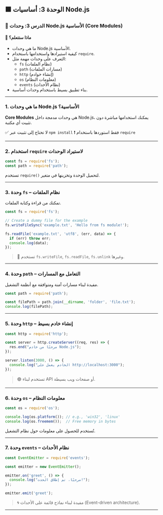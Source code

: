 ## 🟩 الوحدة 3: أساسيات Node.js

### 📘 الدرس 3: وحدات Node.js الأساسية (Core Modules)

#### 🧠 **ماذا ستتعلم؟**
* ما هي وحدات Node.js الأساسية.
* كيفية استيرادها واستخدامها باستخدام `require`.
* التعرف على وحدات مهمة مثل:
    * `fs` (نظام الملفات)
    * `path` (مسارات الملفات)
    * `http` (إنشاء خوادم)
    * `os` (معلومات النظام)
    * `events` (نظام الأحداث)
* بناء تطبيق بسيط باستخدام وحدات أساسية.

***

### 1. ما هي وحدات Node.js الأساسية؟

**Core Modules** هي وحدات مدمجة داخل Node.js، يمكنك استخدامها مباشرة دون تثبيت أي مكتبة.

✅ لا تحتاج إلى تثبيت عبر `npm install`
❗ فقط استوردها باستخدام `require`

***

### 2. استخدام `require` لاستيراد الوحدات

```javascript
const fs = require('fs');
const path = require('path');
```
تستخدم `require()` لتحميل الوحدة وتخزينها في متغير.

***

### 3. وحدة `fs` – نظام الملفات

تمكنك من قراءة وكتابة الملفات.

```javascript
const fs = require('fs');

// Create a dummy file for the example
fs.writeFileSync('example.txt', 'Hello from fs module!');

fs.readFile('example.txt', 'utf8', (err, data) => {
  if (err) throw err;
  console.log(data);
});
```
> 📌 تستخدم `fs.writeFile`, `fs.readFile`, `fs.unlink` وغيرها.

***

### 4. وحدة `path` – التعامل مع المسارات

مفيدة لبناء مسارات آمنة ومتوافقة مع أنظمة التشغيل.

```javascript
const path = require('path');

const filePath = path.join(__dirname, 'folder', 'file.txt');
console.log(filePath);
```

***

### 5. وحدة `http` – إنشاء خادم بسيط

```javascript
const http = require('http');

const server = http.createServer((req, res) => {
  res.end("مرحبًا من خادم Node.js");
});

server.listen(3000, () => {
  console.log("الخادم يعمل على http://localhost:3000");
});
```
> 🟢 تستخدم لبناء API أو صفحات ويب بسيطة.

***

### 6. وحدة `os` – معلومات النظام

```javascript
const os = require('os');

console.log(os.platform()); // e.g., 'win32', 'linux'
console.log(os.freemem());  // Free memory in bytes
```
تُستخدم للحصول على معلومات حول نظام التشغيل.

***

### 7. وحدة `events` – نظام الأحداث

```javascript
const EventEmitter = require('events');

const emitter = new EventEmitter();

emitter.on('greet', () => {
  console.log("مرحبًا، تم إطلاق الحدث!");
});

emitter.emit('greet');
```
> 🌀 مفيدة لبناء نماذج قائمة على الأحداث (Event-driven architecture).

***